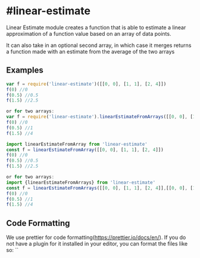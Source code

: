 # #linear-estimate

Linear Estimate module creates a function that is able to estimate a linear approximation of a function value based on an array of data points.

It can also take in an optional second array, in which case it merges returns a function made with an estimate from the average of the two arrays

## Examples

```javascript
var f = require('linear-estimate')([[0, 0], [1, 1], [2, 4]])
f(0) //0
f(0.5) //0.5
f(1.5) //2.5

or for two arrays:
var f = require('linear-estimate').linearEstimateFromArrays([[0, 0], [1, 1], [2, 4]],[[0, 0], [1, 3], [2, 8]])
f(0) //0
f(0.5) //1
f(1.5) //4
```

```typescript
import linearEstimateFromArray from 'linear-estimate'
const f = linearEstimateFromArray([[0, 0], [1, 1], [2, 4]])
f(0) //0
f(0.5) //0.5
f(1.5) //2.5

or for two arrays:
import {linearEstimateFromArrays} from 'linear-estimate'
const f = linearEstimateFromArrays([[0, 0], [1, 1], [2, 4]],[[0, 0], [1, 3], [2, 8]])
f(0) //0
f(0.5) //1
f(1.5) //4
```

## Code Formatting

We use prettier for code formatting(https://prettier.io/docs/en/). If you do not have a plugin for it installed in your editor, you can format the files like so: ``
